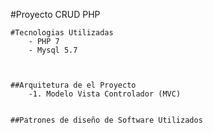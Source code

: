 
#Proyecto CRUD PHP
	
	#Tecnologias Utilizadas
		- PHP 7
		- Mysql 5.7



	##Arquitetura de el Proyecto
		-1. Modelo Vista Controlador (MVC)

	
	##Patrones de diseño de Software Utilizados

	

